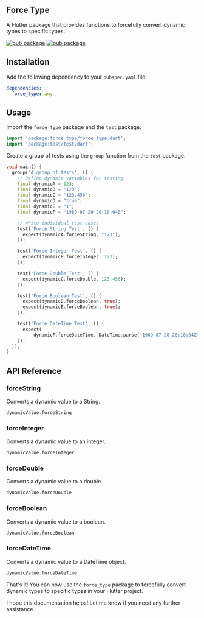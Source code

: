 ## Force Type

A Flutter package that provides functions to forcefully convert dynamic types to specific types.

[![pub package](https://img.shields.io/pub/v/force_type.svg)](https://pub.dev/packages/force_type)
[![pub package](https://img.shields.io/twitter/follow/kakzaki_id.svg?colorA=1da1f2&colorB=&label=Follow%20on%20Twitter)](https://twitter.com/kakzaki_id)


## Installation

Add the following dependency to your `pubspec.yaml` file:

```yaml
dependencies:
  force_type: any
```

## Usage

Import the `force_type` package and the `test` package:

```dart
import 'package:force_type/force_type.dart';
import 'package:test/test.dart';
```

Create a group of tests using the `group` function from the `test` package:

```dart
void main() {
  group('A group of tests', () {
    // Define dynamic variables for testing
    final dynamicA = 123;
    final dynamicB = "123";
    final dynamicC = "123.456";
    final dynamicD = "true";
    final dynamicE = "1";
    final dynamicF = "1969-07-20 20:18:04Z";

    // Write individual test cases
    test('Force String Test', () {
      expect(dynamicA.forceString, "123");
    });

    test('Force Integer Test', () {
      expect(dynamicB.forceInteger, 123);
    });

    test('Force Double Test', () {
      expect(dynamicC.forceDouble, 123.456);
    });

    test('Force Boolean Test', () {
      expect(dynamicD.forceBoolean, true);
      expect(dynamicE.forceBoolean, true);
    });

    test('Force DateTime Test', () {
      expect(
          dynamicF.forceDateTime, DateTime.parse("1969-07-20 20:18:04Z"));
    });
  });
}
```

## API Reference

### forceString

Converts a dynamic value to a String.

```dart
dynamicValue.forceString
```

### forceInteger

Converts a dynamic value to an integer.

```dart
dynamicValue.forceInteger
```

### forceDouble

Converts a dynamic value to a double.

```dart
dynamicValue.forceDouble
```

### forceBoolean

Converts a dynamic value to a boolean.

```dart
dynamicValue.forceBoolean
```

### forceDateTime

Converts a dynamic value to a DateTime object.

```dart
dynamicValue.forceDateTime
```

That's it! You can now use the `force_type` package to forcefully convert dynamic types to specific types in your Flutter project.

I hope this documentation helps! Let me know if you need any further assistance.



